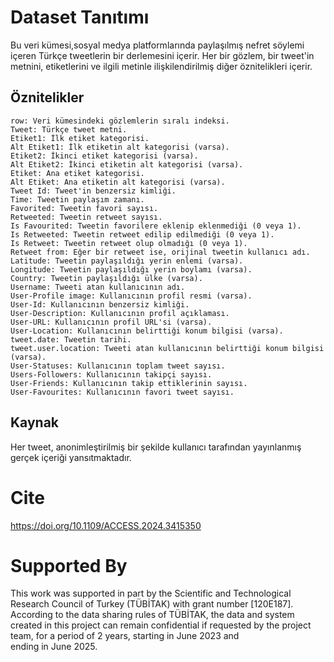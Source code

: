 # Dataset Tanıtımı
Bu veri kümesi,sosyal medya platformlarında paylaşılmış nefret söylemi içeren Türkçe tweetlerin bir derlemesini içerir. Her bir gözlem, bir tweet'in metnini, etiketlerini ve ilgili metinle ilişkilendirilmiş diğer öznitelikleri içerir.

## Öznitelikler
```
row: Veri kümesindeki gözlemlerin sıralı indeksi.
Tweet: Türkçe tweet metni.
Etiket1: İlk etiket kategorisi.
Alt Etiket1: İlk etiketin alt kategorisi (varsa).
Etiket2: İkinci etiket kategorisi (varsa).
Alt Etiket2: İkinci etiketin alt kategorisi (varsa).
Etiket: Ana etiket kategorisi.
Alt Etiket: Ana etiketin alt kategorisi (varsa).
Tweet Id: Tweet'in benzersiz kimliği.
Time: Tweetin paylaşım zamanı.
Favorited: Tweetin favori sayısı.
Retweeted: Tweetin retweet sayısı.
Is Favourited: Tweetin favorilere eklenip eklenmediği (0 veya 1).
Is Retweeted: Tweetin retweet edilip edilmediği (0 veya 1).
Is Retweet: Tweetin retweet olup olmadığı (0 veya 1).
Retweet from: Eğer bir retweet ise, orijinal tweetin kullanıcı adı.
Latitude: Tweetin paylaşıldığı yerin enlemi (varsa).
Longitude: Tweetin paylaşıldığı yerin boylamı (varsa).
Country: Tweetin paylaşıldığı ülke (varsa).
Username: Tweeti atan kullanıcının adı.
User-Profile image: Kullanıcının profil resmi (varsa).
User-Id: Kullanıcının benzersiz kimliği.
User-Description: Kullanıcının profil açıklaması.
User-URL: Kullanıcının profil URL'si (varsa).
User-Location: Kullanıcının belirttiği konum bilgisi (varsa).
tweet.date: Tweetin tarihi.
tweet.user.location: Tweeti atan kullanıcının belirttiği konum bilgisi (varsa).
User-Statuses: Kullanıcının toplam tweet sayısı.
Users-Followers: Kullanıcının takipçi sayısı.
User-Friends: Kullanıcının takip ettiklerinin sayısı.
User-Favourites: Kullanıcının favori tweet sayısı.
```
## Kaynak

Her tweet, anonimleştirilmiş bir şekilde kullanıcı tarafından yayınlanmış gerçek içeriği yansıtmaktadır. 


# Cite 

https://doi.org/10.1109/ACCESS.2024.3415350


# Supported By

This work was supported in part by the Scientific and Technological Research Council of Turkey (TÜBİTAK) with grant number [120E187].
According to the data sharing rules of TÜBİTAK, the data and system created in this project can remain confidential if requested by the project team, for a period of 2 years, starting in June 2023 and ending in June 2025.

